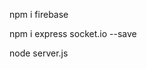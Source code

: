 <!-- Install firebase -->

npm i firebase

<!-- Install express -->

npm i express socket.io --save

<!-- inicialize server local("localhost:5000") -->

node server.js
